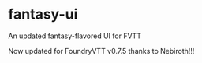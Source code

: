 # fantasy-ui
An updated fantasy-flavored UI for FVTT

Now updated for FoundryVTT v0.7.5 thanks to Nebiroth!!!